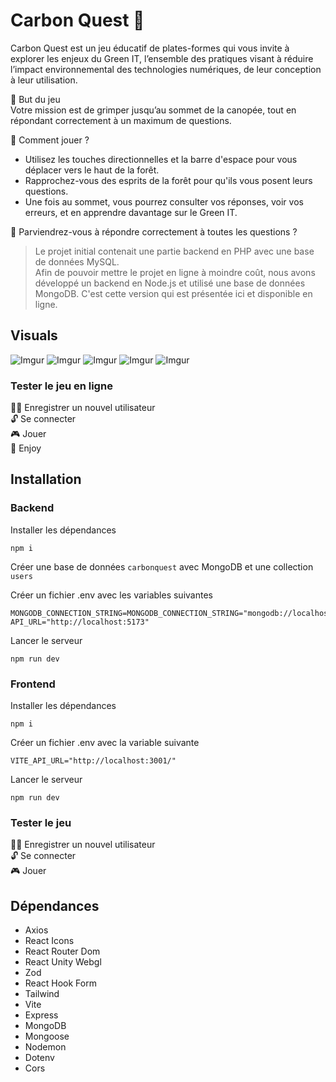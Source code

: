 # Carbon Quest 🤖

Carbon Quest est un jeu éducatif de plates-formes qui vous invite à explorer les enjeux du Green IT, l’ensemble des pratiques visant à réduire l’impact environnemental des technologies numériques, de leur conception à leur utilisation.

🎯 But du jeu<br />
Votre mission est de grimper jusqu’au sommet de la canopée, tout en répondant correctement à un maximum de questions.

👾 Comment jouer ?<br />
* Utilisez les touches directionnelles et la barre d'espace pour vous déplacer vers le haut de la forêt.
* Rapprochez-vous des esprits de la forêt pour qu'ils vous posent leurs questions.
* Une fois au sommet, vous pourrez consulter vos réponses, voir vos erreurs, et en apprendre davantage sur le Green IT.

💪 Parviendrez-vous à répondre correctement à toutes les questions ?

> Le projet initial contenait une partie backend en PHP avec une base de données MySQL. <br />
> Afin de pouvoir mettre le projet en ligne à moindre coût, nous avons développé un backend en Node.js et utilisé une base de données MongoDB. C'est cette version qui est présentée ici et disponible en ligne.


## Visuals

![Imgur](https://tinyurl.com/3wzukf3v)
![Imgur](https://tinyurl.com/2s4zdmec)
![Imgur](https://tinyurl.com/33zydzff)
![Imgur](https://tinyurl.com/yk5ppby2)
![Imgur](https://tinyurl.com/2p8na978)

### Tester le jeu en ligne
👩‍💻 Enregistrer un nouvel utilisateur <br />
🔓 Se connecter <br />
🎮 Jouer <br />
🤗 Enjoy 

## Installation
### Backend
Installer les dépendances
```
npm i
```

Créer une base de données `carbonquest` avec MongoDB et une collection `users`

Créer un fichier .env avec les variables suivantes
```
MONGODB_CONNECTION_STRING=MONGODB_CONNECTION_STRING="mongodb://localhost/carbonquest"
API_URL="http://localhost:5173"
``` 

Lancer le serveur
```
npm run dev
```

### Frontend
Installer les dépendances
```
npm i
```

Créer un fichier .env avec la variable suivante
```
VITE_API_URL="http://localhost:3001/"
``` 

Lancer le serveur
```
npm run dev
```

### Tester le jeu
👩‍💻 Enregistrer un nouvel utilisateur <br />
🔓 Se connecter <br />
🎮 Jouer


 ## Dépendances
* Axios
* React Icons
* React Router Dom
* React Unity Webgl
* Zod
* React Hook Form
* Tailwind
* Vite
* Express
* MongoDB
* Mongoose
* Nodemon
* Dotenv
* Cors
